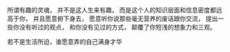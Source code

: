 所谓有趣的灵魂，
并不是这人生来有趣，
而是这个人的知识层面和信息密度都远高于你，
并且愿意俯下身去，
愿意听你说那些毫无营养的废话跟你交流，
提出一些你没有听过的观点，
和你没有见过的方式，
颠覆了你短浅的想象力和三观。

若不是生活所迫，谁愿意弄的自己满身才华